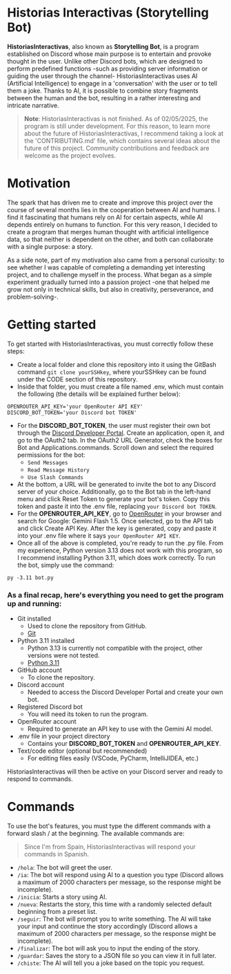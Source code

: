 # Historias Interactivas (Storytelling Bot)

**HistoriasInteractivas**, also known as **Storytelling Bot**, is a program established on Discord whose main purpose is to entertain and provoke thought in the user. Unlike other Discord bots, which are designed to perform predefined functions -such as providing server information or guiding the user through the channel- HistoriasInteractivas uses AI (Artificial Intelligence) to engage in a 'conversation' with the user or to tell them a joke. Thanks to AI, it is possible to combine story fragments between the human and the bot, resulting in a rather interesting and intricate narrative.

> **Note**: HistoriasInteractivas is not finished. As of 02/05/2025, the program is still under development. For this reason, to learn more about the future of HistoriasInteractivas, I recommend taking a look at the 'CONTRIBUTING.md' file, which contains several ideas about the future of this project.
Community contributions and feedback are welcome as the project evolves.

# Motivation

The spark that has driven me to create and improve this project over the course of several months lies in the cooperation between AI and humans. I find it fascinating that humans rely on AI for certain aspects, while AI depends entirely on humans to function. For this very reason, I decided to create a program that merges human thought with artificial intelligence data, so that neither is dependent on the other, and both can collaborate with a single purpose: a story.

As a side note, part of my motivation also came from a personal curiosity: to see whether I was capable of completing a demanding yet interesting project, and to challenge myself in the process.
What began as a simple experiment gradually turned into a passion project -one that helped me grow not only in technical skills, but also in creativity, perseverance, and problem-solving-.

# Getting started

To get started with HistoriasInteractivas, you must correctly follow these steps:

- Create a local folder and clone this repository into it using the GitBash command `git clone yourSSHkey`, where yourSSHkey can be found under the CODE section of this repository.
- Inside that folder, you must create a file named .env, which must contain the following (the details will be explained further below):
```
OPENROUTER_API_KEY='your OpenRouter API KEY'
DISCORD_BOT_TOKEN='your Discord bot TOKEN'
```
- For the **DISCORD_BOT_TOKEN**, the user must register their own bot through the [Discord Developer Portal](https://discord.com/developers/applications). Create an application, open it, and go to the OAuth2 tab. In the OAuth2 URL Generator, check the boxes for Bot and Applications.commands.
Scroll down and select the required permissions for the bot:
  - `Send Messages`
  - `Read Message History`
  - `Use Slash Commands`
- At the bottom, a URL will be generated to invite the bot to any Discord server of your choice.
Additionally, go to the Bot tab in the left-hand menu and click Reset Token to generate your bot's token. Copy this token and paste it into the .env file, replacing `your Discord bot TOKEN`.
- For the **OPENROUTER_API_KEY**, go to [OpenRouter](https://openrouter.ai/) in your browser and search for Google: Gemini Flash 1.5. Once selected, go to the API tab and click Create API Key. After the key is generated, copy and paste it into your .env file where it says `your OpenRouter API KEY`.
- Once all of the above is completed, you're ready to run the .py file.
From my experience, Python version 3.13 does not work with this program, so I recommend installing Python 3.11, which does work correctly.
To run the bot, simply use the command:
```
py -3.11 bot.py
```

### As a final recap, here's everything you need to get the program up and running: ###
- Git installed
  - Used to clone the repository from GitHub.
  - [Git](https://git-scm.com/downloads)
- Python 3.11 installed
  - Python 3.13 is currently not compatible with the project, other versions were not tested.
  - [Python 3.11](https://www.python.org/downloads/release/python-3110/)
- GitHub account
  - To clone the repository.
- Discord account
  - Needed to access the Discord Developer Portal and create your own bot.
- Registered Discord bot
  - You will need its token to run the program.
- OpenRouter account
  - Required to generate an API key to use with the Gemini AI model.
- .env file in your project directory
  - Contains your **DISCORD_BOT_TOKEN** and **OPENROUTER_API_KEY**.
- Text/code editor (optional but recommended)
  - For editing files easily (VSCode, PyCharm, IntelliJIDEA, etc.)

HistoriasInteractivas will then be active on your Discord server and ready to respond to commands.

# Commands

To use the bot's features, you must type the different commands with a forward slash / at the beginning. The available commands are:

> Since I'm from Spain, HistoriasInteractivas will respond your commands in Spanish.

- `/hola`: The bot will greet the user.
- `/ia`: The bot will respond using AI to a question you type (Discord allows a maximum of 2000 characters per message, so the response might be incomplete).
- `/inicia`: Starts a story using AI.
- `/nueva`: Restarts the story, this time with a randomly selected default beginning from a preset list.
- `/seguir`: The bot will prompt you to write something. The AI will take your input and continue the story accordingly (Discord allows a maximum of 2000 characters per message, so the response might be incomplete).
- `/finalizar`: The bot will ask you to input the ending of the story.
- `/guardar`: Saves the story to a JSON file so you can view it in full later.
- `/chiste`: The AI will tell you a joke based on the topic you request.
